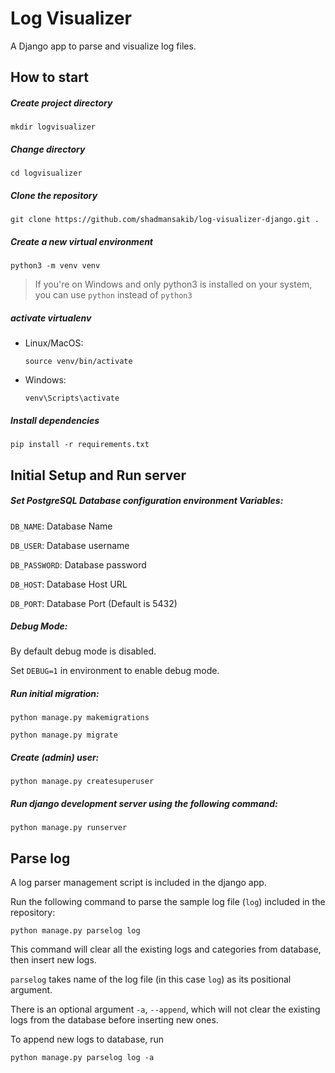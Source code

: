 # Log Visualizer

A Django app to parse and visualize log files.

## How to start

##### Create project directory

`mkdir logvisualizer`

##### Change directory

`cd logvisualizer`

##### Clone the repository

`git clone https://github.com/shadmansakib/log-visualizer-django.git .`

##### Create a new virtual environment

`python3 -m venv venv`

> If you're on Windows and only python3 is installed on your system, you can use `python` instead of `python3`

##### activate virtualenv

- Linux/MacOS:

  `source venv/bin/activate`
- Windows:

  `venv\Scripts\activate`

##### Install dependencies

`pip install -r requirements.txt`

## Initial Setup and Run server

##### Set PostgreSQL Database configuration environment Variables:

`DB_NAME`: Database Name

`DB_USER`: Database username

`DB_PASSWORD`: Database password

`DB_HOST`: Database Host URL

`DB_PORT`: Database Port (Default is 5432)

##### Debug Mode:

By default debug mode is disabled.

Set `DEBUG=1` in environment to enable debug mode.

##### Run initial migration:

`python manage.py makemigrations`

`python manage.py migrate`

##### Create (admin) user:

`python manage.py createsuperuser`

##### Run django development server using the following command:

`python manage.py runserver`

## Parse log
A log parser management script is included in the django app.

Run the following command to parse the sample log file (`log`) included in the repository:

`python manage.py parselog log`

This command will clear all the existing logs and categories from database, then insert new logs.

`parselog` takes name of the log file (in this case `log`) as its positional argument.

There is an optional argument `-a`, `--append`, which will not clear the existing logs from the database before
inserting new ones.

To append new logs to database, run

`python manage.py parselog log -a`



